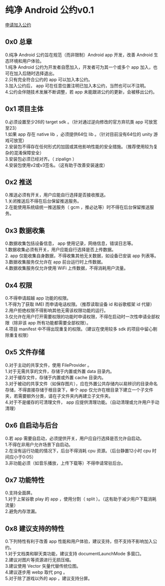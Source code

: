 # 纯净 Android 公约v0.1   
  
[申请加入公约][]  
  
## 0x0 总章  
0.纯净 Android 公约旨在规范（而非限制）Android app 开发，改善 Android 生态环境和用户体验。  
1.纯净 Android 公约为开发者自愿加入，开发者可为其一个或多个 app 加入，也可在加入后随时选择退出。  
2.只有完全符合公约的 app 可以加入本公约。  
3.加入公约后， app 可在任意位置注明已加入本公约，当然也可以不注明。  
4.公约会伴随技术发展不断调整，若 app 未能跟进公约的更新，会被移出公约。  
  
## 0x1 项目主体  
0.必须设置至少26的 target sdk 。（针对通过逆向修改的官方弃坑类 app 可放宽至23）  
1.如果 app 存在 native lib ，必须提供64位 lib 。（针对目前没有64位的 unity 游戏可放宽）  
2.安装包不得存在任何形式的加固或其他影响性能的安全措施。（推荐使用较为复杂的混淆保障安全）  
3.安装包必须已经对齐。（ zipalign ）  
4.安装包使用v2或v3签名。（这有助于改善安装速度）  
  
## 0x2 推送  
0.推送必须有开关，用户应能自行选择是否接收推送。  
1.关闭推送后不得在后台保留推送服务。  
2.在能使用系统级统一推送服务（ gcm ，推必达等）时不得在后台保留推送服务。  
  
## 0x3 数据收集  
0.数据收集包括设备信息， app 使用记录，网络信息，错误日志等。  
1.数据收集必须有开关，用户应能自行选择是否上传数据。  
2. app 仅能收集自身数据，不得收集其他无关数据，如设备已安装 app 列表等。  
3.数据收集服务仅允许在 app 前台运行时上传数据。  
4.数据收集服务仅允许使用 WiFi 上传数据，不得消耗用户流量。  
  
## 0x4 权限  
0.不得申请超越 app 功能的权限。  
1.不得为了获取 IMEI 而申请电话权限。（推荐读取设备 id 和谷歌框架 id 代替）  
2.用户拒绝权限不得影响其他无需该权限功能的运行。  
3.仅允许在用户打开需要权限的功能时申请权限，不得在启动时一次性申请全部权限（除非该 app 所有功能都需要全部权限）。  
4.项目 manifest 中不得出现重复的权限。（建议在使用较多 sdk 的项目中留心剔除重复权限）  
  
## 0x5 文件存储  
0.对于主动的共享文件，使用 FileProvider 。  
1.对于无需共享的文件，存储于内置或外置 data 目录内。  
2.对于缓存文件，存储于内置或外置 cache 目录内。  
3.对于被动的共享文件（如保存图片），应在外置公共存储内以易辨识的目录命名存储，不得直接存储于根目录下，单个 app 仅允许在根目录下建立一个子文件夹，若需要额外分类，请在子文件夹内再建立子文件夹。  
4.对于不是缓存的可清理文件， app 应提供清理功能。（自动清理或允许用户手动清理）  
  
## 0x6 自启动与后台  
0.若 app 需要自启动，必须提供开关，用户应自行选择是否允许自启动。  
1.不得在非用户允许场景下自启动。  
2.在没有运行功能的情况下，后台不得消耗 cpu 资源。（后台静置12小时 cpu 时间应小于0:05）  
3.非功能必须（如音乐播放，上传下载等）不得申请常驻后台。  
  
## 0x7 功能特性  
0.支持全面屏。  
1.对于上架谷歌 play 的 app ，使用分割（ split ）。（这有助于减少用户下载消耗流量）  
2.避免内存泄漏。  
  
## 0x8 建议支持的特性  
0.下列特性有利于改善 app 性能和用户体验，建议支持，但不支持不影响加入公约。  
1.对于文档类和聊天类功能，建议支持 documentLaunchMode 多窗口。  
2.建议对图片等资源进行无损压缩。  
3.建议使用 Vector 矢量代替传统位图。  
4.建议逐步用 webp 取代 png 。  
5.对于除了游戏以外的 app ，建议支持分屏。  


[申请加入公约]: https://github.com/qinlili23333/PureAndroid/blob/master/HowToApply.md



